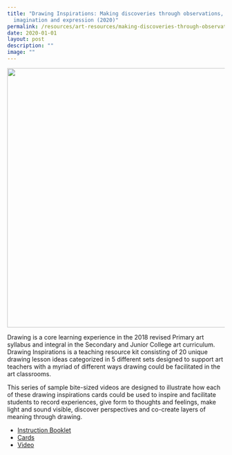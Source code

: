 ```yaml
---
title: "Drawing Inspirations: Making discoveries through observations,
  imagination and expression (2020)"
permalink: /resources/art-resources/making-discoveries-through-observations-imagination-and-expression/
date: 2020-01-01
layout: post
description: ""
image: ""
---
```

<img src="/images/drawinginspiration.png" 
         style="width:600px"
	/>


Drawing is a core learning experience in the 2018 revised Primary art syllabus and integral in the Secondary and Junior College art curriculum. Drawing Inspirations is a teaching resource kit consisting of 20 unique drawing lesson ideas categorized in 5 different sets designed to support art teachers with a myriad of different ways drawing could be facilitated in the art classrooms.  
  
This series of sample bite-sized videos are designed to illustrate how each of these drawing inspirations cards could be used to inspire and facilitate students to record experiences, give form to thoughts and feelings, make light and sound visible, discover perspectives and co-create layers of meaning through drawing.

*   [Instruction Booklet](https://go.gov.sg/drawing-inspiration-instructions)
*   [Cards](https://go.gov.sg/drawing-inspiration-cards)
*   [Video](https://vimeo.com/showcase/6814863)